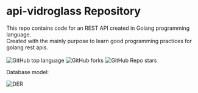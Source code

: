 # api-vidroglass Repository
This repo contains code for an REST API created in Golang programming language.<br>
Created with the mainly purpose to learn good programming practices for golang rest apis.
<br><br>
![GitHub top language](https://img.shields.io/github/languages/top/mariarobertap/api-vidroglass?color=green)
![GitHub forks](https://img.shields.io/github/forks/mariarobertap/api-vidroglass?style=social)
![GitHub Repo stars](https://img.shields.io/github/stars/mariarobertap/api-vidroglass?style=social)


Database model:

![DER](https://user-images.githubusercontent.com/75685022/174495844-cf03413f-93bc-430e-adf9-559aacafb78e.png)
